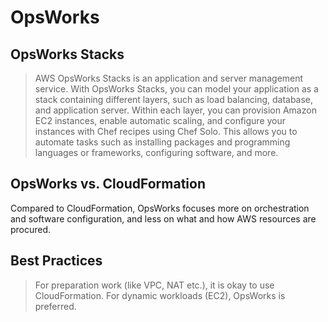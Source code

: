 # OpsWorks

## OpsWorks Stacks

> AWS OpsWorks Stacks is an application and server management service. With OpsWorks Stacks, 
>you can model your application as a stack containing different layers, such as load balancing, database, and application server. 
>Within each layer, you can provision Amazon EC2 instances, enable automatic scaling, and configure your instances 
>with Chef recipes using Chef Solo. This allows you to automate tasks such as installing packages and programming 
>languages or frameworks, configuring software, and more.


## OpsWorks vs. CloudFormation

Compared to CloudFormation, OpsWorks focuses more on orchestration and software configuration, and less on what and how AWS resources are procured.

## Best Practices

> For preparation work (like VPC, NAT etc.), it is okay to use CloudFormation. For dynamic workloads (EC2), OpsWorks is preferred.
